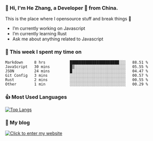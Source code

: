 ### 👋 Hi, I'm He Zhang, a Developer 🚀 from China.

This is the place where I opensource stuff and break things :rofl:

- I’m currently working on Javascript
- I’m currently learning Rust
- Ask me about anything related to Javascript

### 💪 This week I spent my time on 
<!--START_SECTION:waka-->

```text
Markdown     8 hrs           ██████████████████████░░░   88.51 %
JavaScript   30 mins         █▒░░░░░░░░░░░░░░░░░░░░░░░   05.55 %
JSON         24 mins         █░░░░░░░░░░░░░░░░░░░░░░░░   04.47 %
Git Config   3 mins          ░░░░░░░░░░░░░░░░░░░░░░░░░   00.57 %
Rust         2 mins          ░░░░░░░░░░░░░░░░░░░░░░░░░   00.55 %
Other        1 min           ░░░░░░░░░░░░░░░░░░░░░░░░░   00.29 %
```

<!--END_SECTION:waka-->

### 👍 Most Used Languages
[![Top Langs](https://github-readme-stats.vercel.app/api/top-langs/?username=zhanghecool&layout=compact)](https://zhanghe.cool)

### 🌈 My blog 
[![Click to enter my website](https://cdn.jsdelivr.net/gh/zhanghecool/assets/images/gif/zhanghecools.gif)](https://zhanghe.cool)
